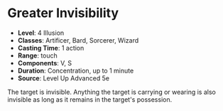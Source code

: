 # Greater Invisibility

- **Level**: 4 Illusion
- **Classes**: Artificer, Bard, Sorcerer, Wizard
- **Casting Time**: 1 action
- **Range**: touch
- **Components**: V, S
- **Duration**: Concentration, up to 1 minute
- **Source**: Level Up Advanced 5e

The target is invisible. Anything the target is carrying or wearing is also invisible as long as it remains in the target's possession.

